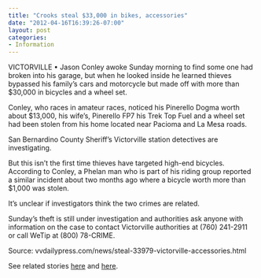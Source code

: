 ```yaml
---
title: "Crooks steal $33,000 in bikes, accessories"
date: "2012-04-16T16:39:26-07:00"
layout: post
categories:
- Information
---
```


VICTORVILLE • Jason Conley awoke Sunday morning to find some one had broken into his garage, but when he looked inside he learned thieves bypassed his family’s cars and motorcycle but made off with more than $30,000 in bicycles and a wheel set.  
  
Conley, who races in amateur races, noticed his Pinerello Dogma worth about $13,000, his wife’s, Pinerello FP7 his Trek Top Fuel and a wheel set had been stolen from his home located near Pacioma and La Mesa roads.

San Bernardino County Sheriff’s Victorville station detectives are investigating.

But this isn’t the first time thieves have targeted high-end bicycles. According to Conley, a Phelan man who is part of his riding group reported a similar incident about two months ago where a bicycle worth more than $1,000 was stolen.

It’s unclear if investigators think the two crimes are related.

Sunday’s theft is still under investigation and authorities ask anyone with information on the case to contact Victorville authorities at (760) 241-2911 or call WeTip at (800) 78-CRIME.

Source: vvdailypress.com/news/steal-33979-victorville-accessories.html

See related stories [here](https://www.hdcycling.org/2012/05/three-arrested-for-bicycle-thefts-are-linked-to-local-cases/ "Three arrested for bicycle thefts are linked to local cases") and [here](https://www.hdcycling.org/2012/05/report-california-top-with-cyber-crooks/ "Report: California top with cyber-crooks").
